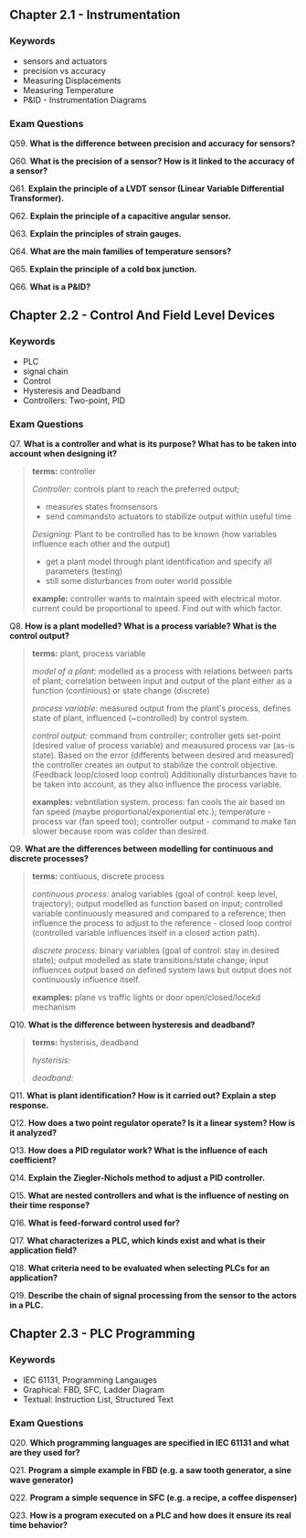 ## Chapter 2.1 - Instrumentation

### Keywords
* sensors and actuators
* precision vs accuracy
* Measuring Displacements
* Measuring Temperature
* P&ID - Instrumentation Diagrams

### Exam Questions

Q59. **What is the difference between precision and accuracy for sensors?**

Q60. **What is the precision of a sensor? How is it linked to the accuracy of a sensor?**

Q61. **Explain the principle of a LVDT sensor (Linear Variable Differential Transformer).**

Q62. **Explain the principle of a capacitive angular sensor.**

Q63. **Explain the principles of strain gauges.**

Q64. **What are the main families of temperature sensors?**

Q65. **Explain the principle of a cold box junction.**

Q66. **What is a P&ID?**

## Chapter 2.2 - Control And Field Level Devices

### Keywords
* PLC
* signal chain
* Control
* Hysteresis and Deadband
* Controllers: Two-point, PID

### Exam Questions

Q7. **What is a controller and what is its purpose? What has to be taken into account when designing it?**

>**terms:** controller
>
>*Controller:* controls plant to reach the preferred output;
>  - measures states fromsensors
>  - send commandsto actuators to stabilize output within useful time
>
>*Designing:* Plant to be controlled has to be known (how variables influence each other and the output)
> - get a plant model through plant identification and specify all parameters (testing)
> - still some disturbances from outer world possible
>
>**example:** controller wants to maintain speed with electrical motor. current could be proportional to speed. Find out with which factor.

Q8. **How is a plant modelled? What is a process variable? What is the control output?**

>**terms:** plant, process variable
>
>*model of a plant:* modelled as a process with relations between parts of plant; correlation between input and output of the plant either as a function (continious) or state change (discrete)
>
>*process variable:* measured output from the plant's process, defines state of plant, influenced (~controlled) by control system.
>
>*control output:* command from controller; controller gets set-point (desired value of process variable) and meausured process var (as-is state). Based on the error (differents between desired and measured) the controller creates an output to stabilize the controll objective. (Feedback loop/closed loop control) Additionally disturbances have to be taken into account, as they also influence the process variable.
>
>**examples:** vebntilation system. process: fan cools the air based on fan speed (maybe proportional/exponential etc.); temperature - process var (fan speed too); controller output - command to make fan slower because room was colder than desired.

Q9. **What are the differences between modelling for continuous and discrete processes?**

>**terms:** contiuous, discrete process
>
>*continuous process:* analog variables (goal of control: keep level, trajectory); output modelled as function based on input; controlled variable continuously measured and compared to a reference; then influence the process to adjust to the reference - closed loop control (controlled variable influences itself in a closed action path). 
>
>*discrete process:* binary variables (goal of control: stay in desired state); output modelled as state transitions/state change; input influences output based on defined system laws but output does not continuously influence itself.
>
>**examples:** plane vs traffic lights or door open/closed/locekd mechanism

Q10. **What is the difference between hysteresis and deadband?**

>**terms:** hysterisis, deadband
>
>*hysterisis:*
>
>*deadband:*
>
>
>

Q11. **What is plant identification? How is it carried out? Explain a step response.**

Q12. **How does a two point regulator operate? Is it a linear system? How is it analyzed?**

Q13. **How does a PID regulator work? What is the influence of each coefficient?**

Q14. **Explain the Ziegler-Nichols method to adjust a PID controller.**

Q15. **What are nested controllers and what is the influence of nesting on their time response?**

Q16. **What is feed-forward control used for?**

Q17. **What characterizes a PLC, which kinds exist and what is their application field?**

Q18. **What criteria need to be evaluated when selecting PLCs for an application?**

Q19. **Describe the chain of signal processing from the sensor to the actors in a PLC.**


## Chapter 2.3 - PLC Programming 

### Keywords

* IEC 61131, Programming Langauges
* Graphical: FBD, SFC, Ladder Diagram
* Textual: Instruction List, Structured Text

### Exam Questions 

Q20. **Which programming languages are specified in IEC 61131 and what are they used for?**

Q21. **Program a simple example in FBD (e.g. a saw tooth generator, a sine wave generator)**

Q22. **Program a simple sequence in SFC (e.g. a recipe, a coffee dispenser)**

Q23. **How is a program executed on a PLC and how does it ensure its real time behavior?**
